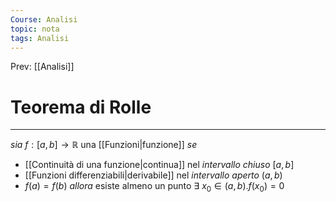 ```yaml
---
Course: Analisi
topic: nota
tags: Analisi
---
```


Prev: [[Analisi]]

# Teorema di Rolle
---
_sia_ $f:[a,b]\rightarrow \mathbb{R}$ una [[Funzioni|funzione]]
_se_ 
-  [[Continuità di una funzione|continua]] nel _intervallo chiuso_ $[a,b]$ 
-  [[Funzioni differenziabili|derivabile]] nel _intervallo aperto_ $(a,b)$
- $f(a) = f(b)$
_allora_ esiste almeno un punto $\exists \ x_{0}\in(a,b).f(x_{0})=0$
